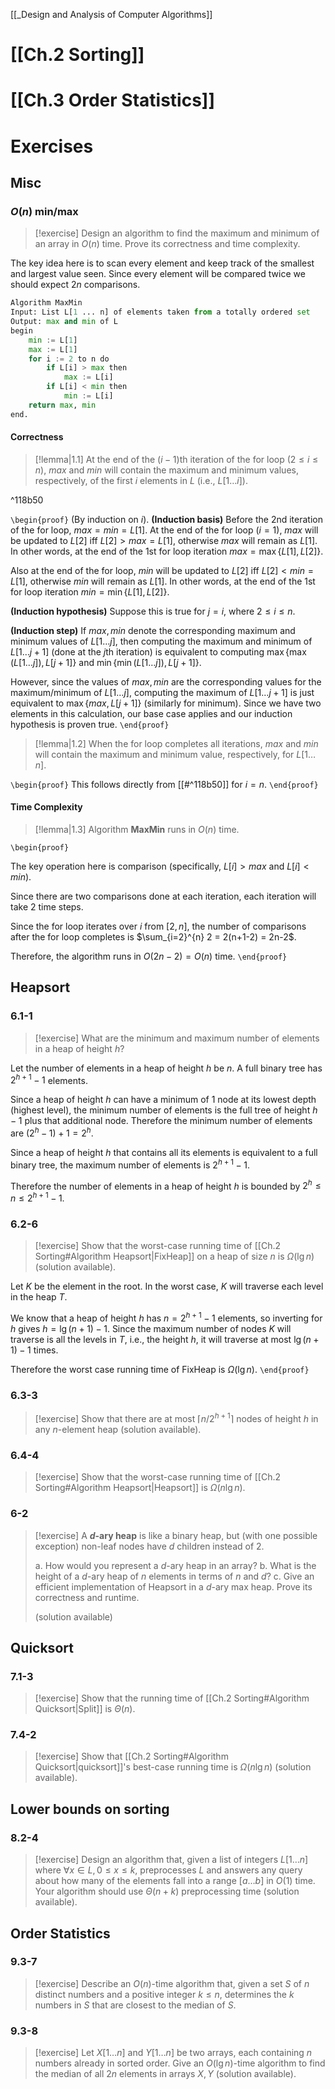 [[_Design and Analysis of Computer Algorithms]]

# [[Ch.2 Sorting]]


# [[Ch.3 Order Statistics]]


# Exercises

## Misc

### $O(n)$ min/max

> [!exercise]
> Design an algorithm to find the maximum and minimum of an array in $O(n)$ time. Prove its correctness and time complexity.

The key idea here is to scan every element and keep track of the smallest and largest value seen. Since every element will be compared twice we should expect $2n$ comparisons.

```python
Algorithm MaxMin
Input: List L[1 ... n] of elements taken from a totally ordered set
Output: max and min of L
begin
	min := L[1]
	max := L[1]
	for i := 2 to n do
		if L[i] > max then
			max := L[i]
		if L[i] < min then
			min := L[i]
	return max, min
end.
```


#### Correctness

> [!lemma|1.1]
> At the end of the $(i-1)$th iteration of the for loop ($2 \leq i \leq n$), $max$ and $min$ will contain the maximum and minimum values, respectively, of the first $i$ elements in $L$ (i.e., $L[1 \dots i]$).

^118b50

`\begin{proof}`
(By induction on $i$).
**(Induction basis)** Before the 2nd iteration of the for loop, $max = min = L[1]$. At the end of the for loop ($i=1$), $max$ will be updated to $L[2]$ iff $L[2]>max=L[1]$, otherwise $max$ will remain as $L[1]$. In other words, at the end of the 1st for loop iteration $max=\max \{ L[1], L[2] \}$.

Also at the end of the for loop, $min$ will be updated to $L[2]$ iff $L[2] < min=L[1]$, otherwise $min$ will remain as $L[1]$. In other words, at the end of the 1st for loop iteration $min = \min \{ L[1], L[2] \}$.

**(Induction hypothesis)** Suppose this is true for $j=i$, where $2 \leq i \leq n$.

**(Induction step)** If $max,min$ denote the corresponding maximum and minimum values of $L[1 \dots j]$, then computing the maximum and minimum of $L[1 \dots j+1]$ (done at the $j$th iteration) is equivalent to computing $\max \{ \max (L[1 \dots j]), L[j+1] \}$ and $\min \{ \min (L[1 \dots j]), L[j+1] \}$. 

However, since the values of $max,min$ are the corresponding values for the maximum/minimum of $L[1\dots j]$, computing the maximum of $L[1 \dots j+1]$ is just equivalent to $\max \{ max, L[j+1] \}$ (similarly for minimum). Since we have two elements in this calculation, our base case applies and our induction hypothesis is proven true.
`\end{proof}`


> [!lemma|1.2]
> When the for loop completes all iterations, $max$ and $min$ will contain the maximum and minimum value, respectively, for $L[1 \dots n]$.

`\begin{proof}`
This follows directly from [[#^118b50]] for $i=n$.
`\end{proof}`

#### Time Complexity

> [!lemma|1.3]
> Algorithm **MaxMin** runs in $O(n)$ time.

`\begin{proof}`

The key operation here is comparison (specifically, $L[i] > max$ and $L[i] < min$).

Since there are two comparisons done at each iteration, each iteration will take $2$ time steps.

Since the for loop iterates over $i$ from $[2,n]$, the number of comparisons after the for loop completes is $\sum_{i=2}^{n} 2 = 2(n+1-2) = 2n-2$.

Therefore, the algorithm runs in $O(2n-2) = O(n)$ time.
`\end{proof}`

## Heapsort

### 6.1-1

> [!exercise]
> What are the minimum and maximum number of elements in a heap of height $h$?

Let the number of elements in a heap of height $h$ be $n$. A full binary tree has $2^{h+1}-1$ elements. 

Since a heap of height $h$ can have a minimum of 1 node at its lowest depth (highest level), the minimum number of elements is the full tree of height $h-1$ plus that additional node. Therefore the minimum number of elements are $(2^h-1) + 1 = 2^h$.

Since a heap of height $h$ that contains all its elements is equivalent to a full binary tree, the maximum number of elements is $2^{h+1} - 1$.

Therefore the number of elements in a heap of height $h$ is bounded by $2^h \leq n \leq 2^{h+1} - 1$.


### 6.2-6

> [!exercise]
> Show that the worst-case running time of [[Ch.2 Sorting#Algorithm Heapsort|FixHeap]] on a heap of size $n$ is $\Omega (\lg n)$ (solution available).

Let $K$ be the element in the root. In the worst case, $K$ will traverse each level in the heap $T$.

We know that a heap of height $h$ has $n=2^{h+1}-1$ elements, so inverting for $h$ gives $h=\lg (n+1) - 1$. Since the maximum number of nodes $K$ will traverse is all the levels in $T$, i.e., the height $h$, it will traverse at most $\lg(n+1)-1$ times.

Therefore the worst case running time of FixHeap is $\Omega(\lg n)$.
`\end{proof}`


### 6.3-3

> [!exercise]
> Show that there are at most $\lceil n/2^{h+1} \rceil$ nodes of height $h$ in any $n$-element heap (solution available).


### 6.4-4

> [!exercise]
> Show that the worst-case running time of [[Ch.2 Sorting#Algorithm Heapsort|Heapsort]] is $\Omega (n \lg n)$.


### 6-2

> [!exercise]
> A **$d$-ary heap** is like a binary heap, but (with one possible exception) non-leaf nodes have $d$ children instead of 2.
> 
> a. How would you represent a $d$-ary heap in an array?
> b. What is the height of a $d$-ary heap of $n$ elements in terms of $n$ and $d$?
> c. Give an efficient implementation of Heapsort in a $d$-ary max heap. Prove its correctness and runtime.
> 
>  (solution available)



## Quicksort


### 7.1-3

> [!exercise]
> Show that the running time of [[Ch.2 Sorting#Algorithm Quicksort|Split]] is $\Theta(n)$.


### 7.4-2

> [!exercise]
> Show that [[Ch.2 Sorting#Algorithm Quicksort|quicksort]]'s best-case running time is $\Omega (n \lg n)$ (solution available).



## Lower bounds on sorting

### 8.2-4

> [!exercise]
> Design an algorithm that, given a list of integers $L[1 \dots n]$ where $\forall x \in L, 0 \leq x \leq k$, preprocesses $L$ and answers any query about how many of the elements fall into a range $[a \dots b]$ in $O(1)$ time. Your algorithm should use $\Theta(n + k)$ preprocessing time (solution available).



## Order Statistics

### 9.3-7

> [!exercise]
> Describe an $O(n)$-time algorithm that, given a set $S$ of $n$ distinct numbers and a positive integer $k \leq n$, determines the $k$ numbers in $S$ that are closest to the median of $S$.



### 9.3-8

> [!exercise]
> Let $X[1 \dots n]$ and $Y[1 \dots n]$ be two arrays, each containing $n$ numbers already in sorted order. Give an $O(\lg n)$-time algorithm to find the median of all $2n$ elements in arrays $X,Y$ (solution available).








